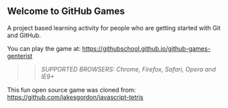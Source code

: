 ## Welcome to GitHub Games

A project based learning activity for people who are getting started with Git and GitHub.

You can play the game at: https://githubschool.github.io/github-games-genterist

>> _*SUPPORTED BROWSERS*: Chrome, Firefox, Safari, Opera and IE9+_

This fun open source game was cloned from: https://github.com/jakesgordon/javascript-tetris
